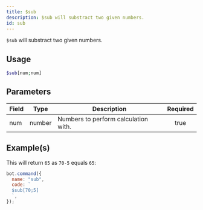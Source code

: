 ```yaml
---
title: $sub
description: $sub will substract two given numbers.
id: sub
---
```


`$sub` will substract two given numbers.

## Usage

```php
$sub[num;num]
```

## Parameters

| Field | Type   | Description                          | Required |
| ----- | ------ | ------------------------------------ | :------: |
| num   | number | Numbers to perform calculation with. |   true   |

## Example(s)

This will return `65` as `70-5` equals `65`:

```javascript
bot.command({
  name: "sub",
  code: `
  $sub[70;5]
  `,
});
```
